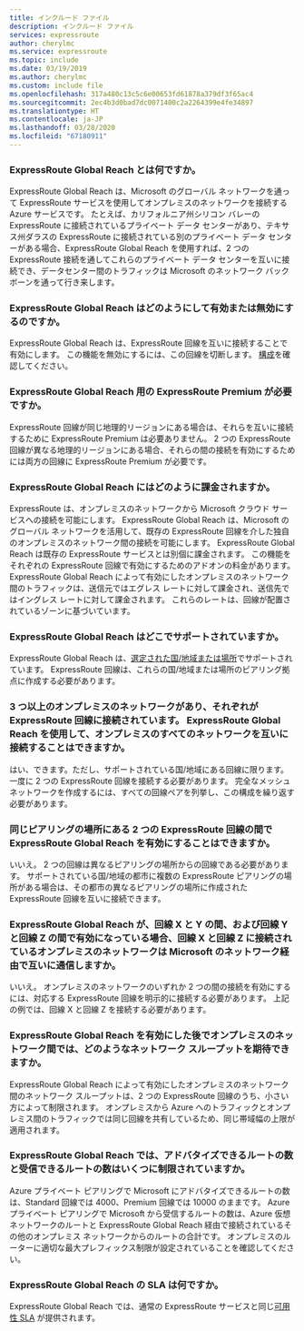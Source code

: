 ```yaml
---
title: インクルード ファイル
description: インクルード ファイル
services: expressroute
author: cherylmc
ms.service: expressroute
ms.topic: include
ms.date: 03/19/2019
ms.author: cherylmc
ms.custom: include file
ms.openlocfilehash: 317a480c13c5c6e00653fd61878a379df3f65ac4
ms.sourcegitcommit: 2ec4b3d0bad7dc0071400c2a2264399e4fe34897
ms.translationtype: HT
ms.contentlocale: ja-JP
ms.lasthandoff: 03/28/2020
ms.locfileid: "67180911"
---
```

### <a name="what-is-expressroute-global-reach"></a>ExpressRoute Global Reach とは何ですか。

ExpressRoute Global Reach は、Microsoft のグローバル ネットワークを通って ExpressRoute サービスを使用してオンプレミスのネットワークを接続する Azure サービスです。 たとえば、カリフォルニア州シリコン バレーの ExpressRoute に接続されているプライベート データ センターがあり、テキサス州ダラスの ExpressRoute に接続されている別のプライベート データ センターがある場合、ExpressRoute Global Reach を使用すれば、2 つの ExpressRoute 接続を通してこれらのプライベート データ センターを互いに接続でき、データセンター間のトラフィックは Microsoft のネットワーク バックボーンを通って行き来します。

### <a name="how-do-i-enable-or-disable-expressroute-global-reach"></a>ExpressRoute Global Reach はどのようにして有効または無効にするのですか。

ExpressRoute Global Reach は、ExpressRoute 回線を互いに接続することで有効にします。 この機能を無効にするには、この回線を切断します。 [構成](../articles/expressroute/expressroute-howto-set-global-reach.md)を確認してください。

### <a name="do-i-need-expressroute-premium-for-expressroute-global-reach"></a>ExpressRoute Global Reach 用の ExpressRoute Premium が必要ですか。

ExpressRoute 回線が同じ地理的リージョンにある場合は、それらを互いに接続するために ExpressRoute Premium は必要ありません。 2 つの ExpressRoute 回線が異なる地理的リージョンにある場合、それらの間の接続を有効にするためには両方の回線に ExpressRoute Premium が必要です。 

### <a name="how-will-i-be-charged-for-expressroute-global-reach"></a>ExpressRoute Global Reach にはどのように課金されますか。

ExpressRoute は、オンプレミスのネットワークから Microsoft クラウド サービスへの接続を可能にします。 ExpressRoute Global Reach は、Microsoft のグローバル ネットワークを活用して、既存の ExpressRoute 回線を介した独自のオンプレミスのネットワーク間の接続を可能にします。 ExpressRoute Global Reach は既存の ExpressRoute サービスとは別個に課金されます。 この機能をそれぞれの ExpressRoute 回線で有効にするためのアドオンの料金があります。 ExpressRoute Global Reach によって有効にしたオンプレミスのネットワーク間のトラフィックは、送信元ではエグレス レートに対して課金され、送信先ではイングレス レートに対して課金されます。 これらのレートは、回線が配置されているゾーンに基づいています。

### <a name="where-is-expressroute-global-reach-supported"></a>ExpressRoute Global Reach はどこでサポートされていますか。

ExpressRoute Global Reach は、[選定された国/地域または場所](../articles/expressroute/expressroute-global-reach.md)でサポートされています。 ExpressRoute 回線は、これらの国/地域または場所のピアリング拠点に作成する必要があります。

### <a name="i-have-more-than-two-on-premises-networks-each-connected-to-an-expressroute-circuit-can-i-enable-expressroute-global-reach-to-connect-all-of-my-on-premises-networks-together"></a>3 つ以上のオンプレミスのネットワークがあり、それぞれが ExpressRoute 回線に接続されています。 ExpressRoute Global Reach を使用して、オンプレミスのすべてのネットワークを互いに接続することはできますか。

はい、できます。ただし、サポートされている国/地域にある回線に限ります。 一度に 2 つの ExpressRoute 回線を接続する必要があります。 完全なメッシュ ネットワークを作成するには、すべての回線ペアを列挙し、この構成を繰り返す必要があります。 

### <a name="can-i-enable-expressroute-global-reach-between-two-expressroute-circuits-at-the-same-peering-location"></a>同じピアリングの場所にある 2 つの ExpressRoute 回線の間で ExpressRoute Global Reach を有効にすることはできますか。

いいえ。 2 つの回線は異なるピアリングの場所からの回線である必要があります。 サポートされている国/地域の都市に複数の ExpressRoute ピアリングの場所がある場合は、その都市の異なるピアリングの場所に作成された ExpressRoute 回線を互いに接続できます。 

### <a name="if-expressroute-global-reach-is-enabled-between-circuit-x-and-circuit-y-and-between-circuit-y-and-circuit-z-will-my-on-premises-networks-connected-to-circuit-x-and-circuit-z-talk-to-each-other-via-microsofts-network"></a>ExpressRoute Global Reach が、回線 X と Y の間、および回線 Y と回線 Z の間で有効になっている場合、回線 X と回線 Z に接続されているオンプレミスのネットワークは Microsoft のネットワーク経由で互いに通信しますか。

いいえ。 オンプレミスのネットワークのいずれか 2 つの間の接続を有効にするには、対応する ExpressRoute 回線を明示的に接続する必要があります。 上記の例では、回線 X と回線 Z を接続する必要があります。 

### <a name="what-is-the-network-throughput-i-can-expect-between-my-on-premises-networks-after-i-enable-expressroute-global-reach"></a>ExpressRoute Global Reach を有効にした後でオンプレミスのネットワーク間では、どのようなネットワーク スループットを期待できますか。

ExpressRoute Global Reach によって有効にしたオンプレミスのネットワーク間のネットワーク スループットは、2 つの ExpressRoute 回線のうち、小さい方によって制限されます。 オンプレミスから Azure へのトラフィックとオンプレミス間のトラフィックでは同じ回線を共有しているため、同じ帯域幅の上限が適用されます。 

### <a name="with-expressroute-global-reach-what-are-the-limits-on-the-number-of-routes-i-can-advertise-and-the-number-of-routes-i-will-receive"></a>ExpressRoute Global Reach では、アドバタイズできるルートの数と受信できるルートの数はいくつに制限されていますか。

Azure プライベート ピアリングで Microsoft にアドバタイズできるルートの数は、Standard 回線では 4000、Premium 回線では 10000 のままです。 Azure プライベート ピアリングで Microsoft から受信するルートの数は、Azure 仮想ネットワークのルートと ExpressRoute Global Reach 経由で接続されているその他のオンプレミス ネットワークからのルートの合計です。 オンプレミスのルーターに適切な最大プレフィックス制限が設定されていることを確認してください。 

### <a name="what-is-the-sla-for-expressroute-global-reach"></a>ExpressRoute Global Reach の SLA は何ですか。

ExpressRoute Global Reach では、通常の ExpressRoute サービスと同じ[可用性 SLA](https://azure.microsoft.com/support/legal/sla/expressroute/v1_3/) が提供されます。
